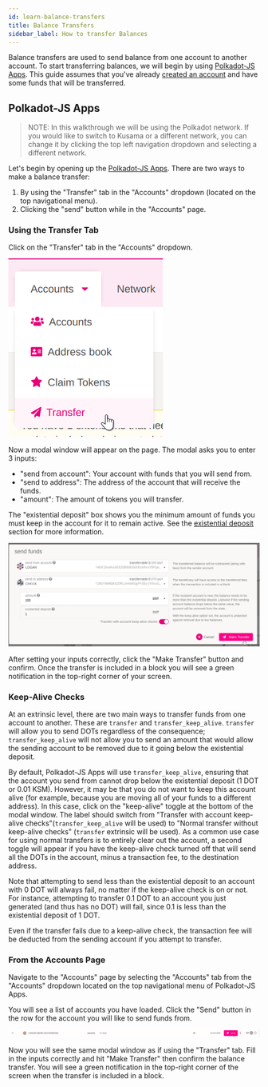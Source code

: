 ```yaml
---
id: learn-balance-transfers
title: Balance Transfers
sidebar_label: How to transfer Balances
---
```


Balance transfers are used to send balance from one account to another account. To start
transferring balances, we will begin by using [Polkadot-JS Apps][]. This guide assumes that you've
already [created an account](learn-account-generation) and have some funds that will be transferred.

## Polkadot-JS Apps

> NOTE: In this walkthrough we will be using the Polkadot network. If you would like to switch to
> Kusama or a different network, you can change it by clicking the top left navigation dropdown and
> selecting a different network.

Let's begin by opening up the [Polkadot-JS Apps][]. There are two ways to make a balance transfer:

1. By using the "Transfer" tab in the "Accounts" dropdown (located on the top navigational menu).
2. Clicking the "send" button while in the "Accounts" page.

### Using the Transfer Tab

Click on the "Transfer" tab in the "Accounts" dropdown.

![transfer](assets/transfer-1.png)

Now a modal window will appear on the page. The modal asks you to enter 3 inputs:

- "send from account": Your account with funds that you will send from.
- "send to address": The address of the account that will receive the funds.
- "amount": The amount of tokens you will transfer.

The "existential deposit" box shows you the minimum amount of funds you must keep in the account for
it to remain active. See the [existential deposit][] section for more information.

![transfer](assets/transfer-2.png)

After setting your inputs correctly, click the "Make Transfer" button and confirm. Once the transfer
is included in a block you will see a green notification in the top-right corner of your screen.

### Keep-Alive Checks

At an extrinsic level, there are two main ways to transfer funds from one account to another. These
are `transfer` and `transfer_keep_alive`. `transfer` will allow you to send DOTs regardless of the
consequence; `transfer_keep_alive` will not allow you to send an amount that would allow the sending
account to be removed due to it going below the existential deposit.

By default, Polkadot-JS Apps will use `transfer_keep_alive`, ensuring that the account you send
from cannot drop below the existential deposit (1 DOT or 0.01 KSM). However, it may be that you do
not want to keep this account alive (for example, because you are moving all of your funds to a
different address). In this case, click on the "keep-alive" toggle at the bottom of the modal
window. The label should switch from "Transfer with account keep-alive checks"(`transfer_keep_alive`
will be used) to "Normal transfer without keep-alive checks" (`transfer` extrinsic will be used). As
a common use case for using normal transfers is to entirely clear out the account, a second toggle
will appear if you have the keep-alive check turned off that will send all the DOTs in the account,
minus a transaction fee, to the destination address.

Note that attempting to send less than the existential deposit to an account with 0 DOT will always
fail, no matter if the keep-alive check is on or not. For instance, attempting to transfer 0.1 DOT
to an account you just generated (and thus has no DOT) will fail, since 0.1 is less than the
existential deposit of 1 DOT.

Even if the transfer fails due to a keep-alive check, the transaction fee will be deducted from the
sending account if you attempt to transfer.

### From the Accounts Page

Navigate to the "Accounts" page by selecting the "Accounts" tab from the "Accounts" dropdown located
on the top navigational menu of Polkadot-JS Apps.

You will see a list of accounts you have loaded. Click the "Send" button in the row for the account
you will like to send funds from.

![transfer](assets/transfer-3.png)

Now you will see the same modal window as if using the "Transfer" tab. Fill in the inputs correctly
and hit "Make Transfer" then confirm the balance transfer. You will see a green notification in the
top-right corner of the screen when the transfer is included in a block.

[polkadot-js apps]: https://polkadot.js.org/apps
[existential deposit]: build-protocol-info#existential-deposit
